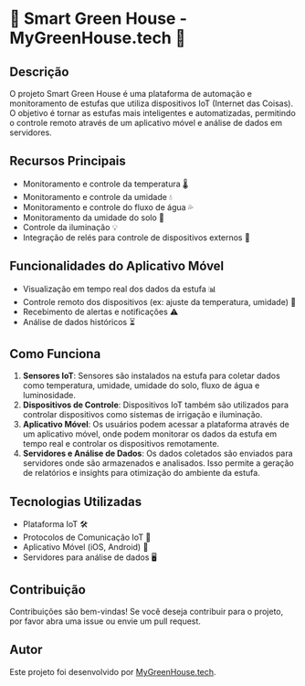 # 🌿 Smart Green House - MyGreenHouse.tech 🏡

## Descrição
O projeto Smart Green House é uma plataforma de automação e monitoramento de estufas que utiliza dispositivos IoT (Internet das Coisas). O objetivo é tornar as estufas mais inteligentes e automatizadas, permitindo o controle remoto através de um aplicativo móvel e análise de dados em servidores.

## Recursos Principais
- Monitoramento e controle da temperatura 🌡️
- Monitoramento e controle da umidade 💧
- Monitoramento e controle do fluxo de água 💦
- Monitoramento da umidade do solo 🌱
- Controle da iluminação 💡
- Integração de relés para controle de dispositivos externos 🔌

## Funcionalidades do Aplicativo Móvel
- Visualização em tempo real dos dados da estufa 📊
- Controle remoto dos dispositivos (ex: ajuste da temperatura, umidade) 📲
- Recebimento de alertas e notificações ⚠️
- Análise de dados históricos ⏳

## Como Funciona
1. **Sensores IoT**: Sensores são instalados na estufa para coletar dados como temperatura, umidade, umidade do solo, fluxo de água e luminosidade.
2. **Dispositivos de Controle**: Dispositivos IoT também são utilizados para controlar dispositivos como sistemas de irrigação e iluminação.
3. **Aplicativo Móvel**: Os usuários podem acessar a plataforma através de um aplicativo móvel, onde podem monitorar os dados da estufa em tempo real e controlar os dispositivos remotamente.
4. **Servidores e Análise de Dados**: Os dados coletados são enviados para servidores onde são armazenados e analisados. Isso permite a geração de relatórios e insights para otimização do ambiente da estufa.

## Tecnologias Utilizadas
- Plataforma IoT 🛠️
- Protocolos de Comunicação IoT 📡
- Aplicativo Móvel (iOS, Android) 📱
- Servidores para análise de dados 🖥️

## Contribuição
Contribuições são bem-vindas! Se você deseja contribuir para o projeto, por favor abra uma issue ou envie um pull request.

## Autor
Este projeto foi desenvolvido por [MyGreenHouse.tech](https://www.mygreenhouse.tech).

